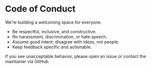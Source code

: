 # Code of Conduct

We’re building a welcoming space for everyone.

- Be respectful, inclusive, and constructive.
- No harassment, discrimination, or hate speech.
- Assume good intent; disagree with ideas, not people.
- Keep feedback specific and actionable.

If you see unacceptable behavior, please open an issue or contact the maintainer via GitHub.

